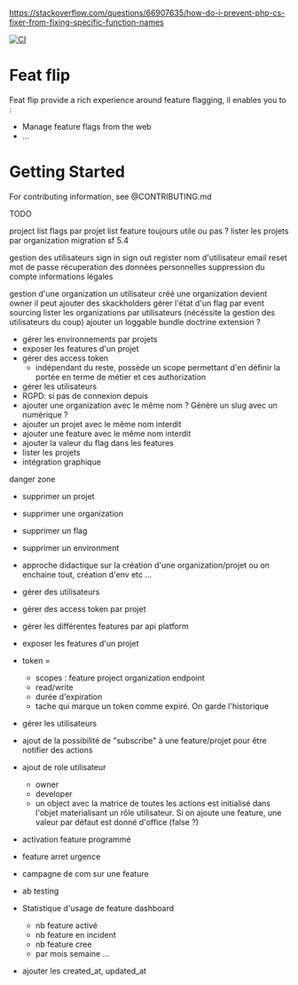 https://stackoverflow.com/questions/66907635/how-do-i-prevent-php-cs-fixer-from-fixing-specific-function-names

[![CI](https://github.com/nicolasleborgne/featflip/actions/workflows/ci.yml/badge.svg?branch=main)](https://github.com/nicolasleborgne/featflip/actions/workflows/ci.yml)

# Feat flip

Feat flip provide a rich experience around feature flagging, il enables you to :
- Manage feature flags from the web
- ...

# Getting Started

For contributing information, see @CONTRIBUTING.md

TODO

project
  list flags par projet
  list feature toujours utile ou pas ?
  lister les projets par organization
  migration sf 5.4

  gestion des utilisateurs
    sign in
    sign out
    register
      nom d'utilisateur
      email
    reset mot de passe
    récuperation des données personnelles
    suppression du compte
    informations légales
    
  gestion d'une organization
    un utilisateur créé une organization devient owner
    il peut ajouter des skackholders
  gérer l'état d'un flag par event sourcing
  lister les organizations par utilisateurs (nécéssite la gestion des utilisateurs du coup)
  ajouter un loggable bundle doctrine extension ?





- gérer les environnements par projets
- exposer les features d'un projet
- gérer des access token
  - indépendant du reste, possède un scope permettant d'en définir la portée en terme de métier et ces authorization
- gérer les utilisateurs
- RGPD: si pas de connexion depuis
- ajouter une organization avec le même nom ? Génère un slug avec un numérique ?
- ajouter un projet avec le même nom interdit
- ajouter une feature avec le même nom interdit
- ajouter la valeur du flag dans les features
- lister les projets
- intégration graphique


danger zone 
  - supprimer un projet
  - supprimer une organization
  - supprimer un flag
  - supprimer un environment

- approche didactique sur la création d'une organization/projet ou on enchaine tout, création d'env etc ...

- gérer des utilisateurs
- gérer des access token par projet
- gérer les différentes features par api platform
- exposer les features d'un projet
- token = 
  - scopes : feature project organization endpoint
  - read/write
  - durée d'expiration
  - tache qui marque un token comme expiré. On garde l'historique
- gérer les utilisateurs

- ajout de la possibilité de "subscribe" à une feature/projet pour être notifier des actions
- ajout de role utilisateur
  - owner
  - developer
  - un object avec la matrice de toutes les actions est initialisé dans l'objet materialisant un rôle utilisateur. Si on ajoute une feature, une valeur par défaut est donné d'office (false ?)
- activation feature programmé
- feature arret urgence
- campagne de com sur une feature
- ab testing
- Statistique d'usage de feature dashboard
  - nb feature activé
  - nb feature en incident
  - nb feature cree
  - par mois semaine ...

- ajouter les created_at, updated_at
